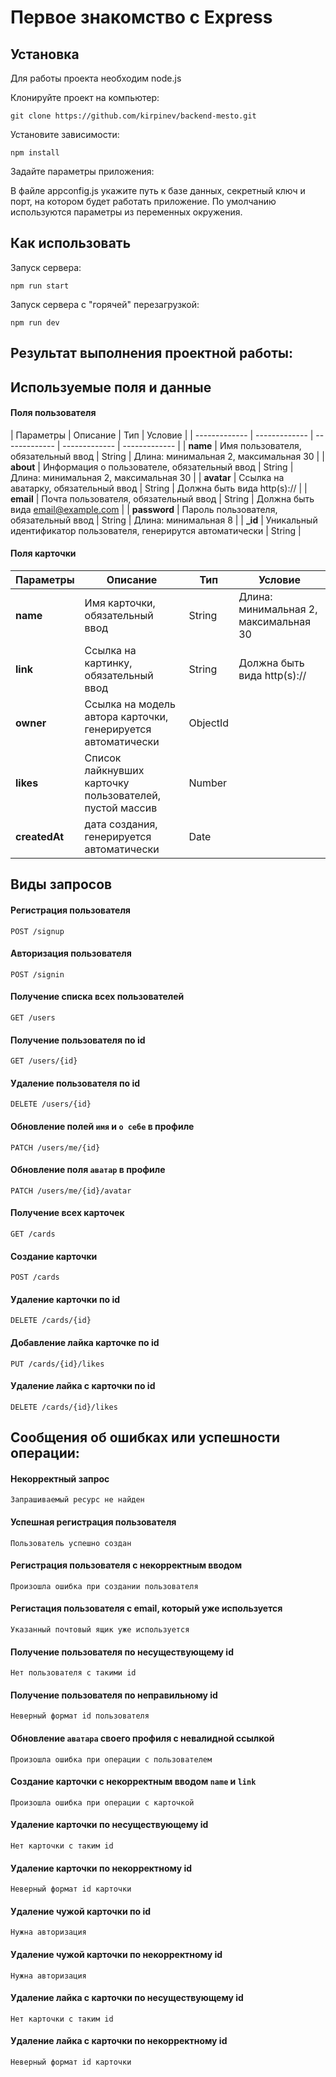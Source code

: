 # Первое знакомство с Express

## Установка

Для работы проекта необходим node.js

Клонируйте проект на компьютер:

```
git clone https://github.com/kirpinev/backend-mesto.git
```

Установите зависимости:

```
npm install
```

Задайте параметры приложения:

В файле appconfig.js укажите путь к базе данных, секретный ключ и порт, на котором будет работать приложение.
По умолчанию используются параметры из переменных окружения. 

## Как использовать

Запуск сервера:

```
npm run start
```

Запуск сервера с "горячей" перезагрузкой:

```
npm run dev
```

## Результат выполнения проектной работы:

## Используемые поля и данные 

#### Поля пользователя
| Параметры | Описание | Тип | Условие |
| ------------- | ------------- | ------------- | ------------- | ------------- |
| **name** | Имя пользователя, обязательный ввод | String | Длина: минимальная 2, максимальная 30 | 
| **about** | Информация о пользователе, обязательный ввод | String | Длина: минимальная 2, максимальная 30 | 
| **avatar** | Ссылка на аватарку, обязательный ввод | String | Должна быть вида http(s):// |
| **email** | Почта пользователя, обязательный ввод | String | Должна быть вида email@example.com | 
| **password** | Пароль пользователя, обязательный ввод | String | Длина: минимальная 8 |
| **_id** | Уникальный идентификатор пользователя, генерирутся автоматически | String |

#### Поля карточки
| Параметры | Описание | Тип | Условие |
| ------------- | ------------- | ------------- | ------------- |
| **name** | Имя карточки, обязательный ввод | String | Длина: минимальная 2, максимальная 30 |
| **link** | Ссылка на картинку, обязательный ввод | String | Должна быть вида http(s):// |
| **owner** | Cсылка на модель автора карточки, генерируется автоматически | ObjectId | 
| **likes** | Cписок лайкнувших карточку пользователей, пустой массив | Number | |
| **createdAt** | дата создания, генерируется автоматически | Date | |


## Виды запросов 

#### Регистрация пользователя

`POST /signup`

#### Авторизация пользователя

`POST /signin`

#### Получение списка всех пользователей

`GET /users`

#### Получение пользователя по id

`GET /users/{id}`

#### Удаление пользователя по id

`DELETE /users/{id}`

#### Обновление полей `имя` и `о себе` в профиле

`PATCH /users/me/{id}`

#### Обновление поля `аватар` в профиле

`PATCH /users/me/{id}/avatar`

#### Получение всех карточек

`GET /cards`

#### Создание карточки

`POST /cards`

#### Удаление карточки по id

`DELETE /cards/{id}`

#### Добавление лайка карточке по id

`PUT /cards/{id}/likes`

#### Удаление лайка с карточки по id

`DELETE /cards/{id}/likes`


## Сообщения об ошибках или успешности операции:

#### Некорректный запрос

`Запрашиваемый ресурс не найден`

#### Успешная регистрация пользователя

`Пользователь успешно создан`

#### Регистрация пользователя с некорректным вводом

`Произошла ошибка при создании пользователя`

#### Регистация пользователя с email, который уже используется

`Указанный почтовый ящик уже используется`

#### Получение пользователя по несуществующему id

`Нет пользователя с такими id`

#### Получение пользователя по неправильному id

`Неверный формат id пользователя`

#### Обновление `аватара` своего профиля с невалидной ссылкой

`Произошла ошибка при операции с пользователем`

#### Создание карточки c некорректным вводом `name` и `link`

`Произошла ошибка при операции с карточкой`

#### Удаление карточки по несуществующему id

`Нет карточки с таким id`

#### Удаление карточки по некорректному id

`Неверный формат id карточки`

#### Удаление чужой карточки по id

`Нужна авторизация`

#### Удаление чужой карточки по некорректному id

`Нужна авторизация`

#### Удаление лайка с карточки по несуществующему id

`Нет карточки с таким id`

#### Удаление лайка с карточки по некорректному id

`Неверный формат id карточки`
